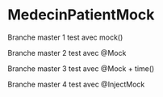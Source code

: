 # MedecinPatientMock
Branche master 1
test avec mock()

Branche master 2
test avec @Mock

Branche master 3
test avec @Mock + time()

Branche master 4
test avec @InjectMock
